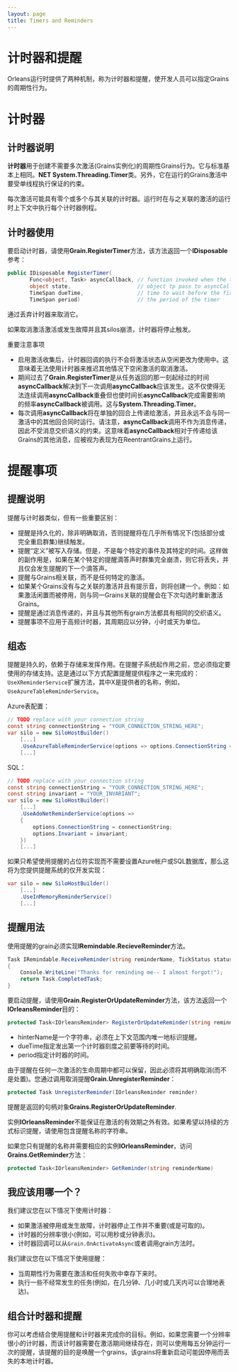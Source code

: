 ```yaml
---
layout: page
title: Timers and Reminders
---
```


# 计时器和提醒

Orleans运行时提供了两种机制，称为计时器和提醒，使开发人员可以指定Grains的周期性行为。

# 计时器

## 计时器说明

**计时器**用于创建不需要多次激活(Grains实例化)的周期性Grains行为。它与标准基本上相同。**NET System.Threading.Timer**类。另外，它在运行的Grains激活中要受单线程执行保证的约束。

每次激活可能具有零个或多个与其关联的计时器。运行时在与之关联的激活的运行时上下文中执行每个计时器例程。

## 计时器使用

要启动计时器，请使用**Grain.RegisterTimer**方法，该方法返回一个**IDisposable**参考：

```csharp
public IDisposable RegisterTimer(
       Func<object, Task> asyncCallback, // function invoked when the timer ticks
       object state,                     // object tp pass to asyncCallback
       TimeSpan dueTime,                 // time to wait before the first timer tick
       TimeSpan period)                  // the period of the timer
```

通过丢弃计时器来取消它。

如果取消激活激活或发生故障并且其silos崩溃，计时器将停止触发。

重要注意事项

-   启用激活收集后，计时器回调的执行不会将激活状态从空闲更改为使用中。这意味着无法使用计时器来推迟其他情况下空闲激活的取消激活。
-   期间过去了**Grain.RegisterTimer**是从任务返回的那一刻起经过的时间**asyncCallback**解决到下一次调用**asyncCallback**应该发生。这不仅使得无法连续调用**asyncCallback**重叠但也使时间长**asyncCallback**完成需要影响的频率**asyncCallback**被调用。这与**System.Threading.Timer**。
-   每次调用**asyncCallback**将在单独的回合上传递给激活，并且永远不会与同一激活中的其他回合同时运行。请注意，**asyncCallback**调用不作为消息传递，因此不受消息交织语义的约束。这意味着**asyncCallback**相对于传递给该Grains的其他消息，应被视为表现为在ReentrantGrains上运行。

# 提醒事项

## 提醒说明

提醒与计时器类似，但有一些重要区别：

-   提醒是持久化的，除非明确取消，否则提醒将在几乎所有情况下(包括部分或完全重启群集)继续触发。
-   提醒“定义”被写入存储。但是，不是每个特定的事件及其特定的时间。这样做的副作用是，如果在某个特定的提醒滴答声时群集完全崩溃，则它将丢失，并且仅会发生提醒的下一个滴答声。
-   提醒与Grains相关联，而不是任何特定的激活。
-   如果某个Grains没有与之关联的激活并且有提示音，则将创建一个。例如：如果激活闲置而被停用，则与同一Grains关联的提醒会在下次勾选时重新激活Grains。
-   提醒是通过消息传递的，并且与其他所有grain方法都具有相同的交织语义。
-   提醒事项不应用于高频计时器，其周期应以分钟，小时或天为单位。

## 组态

提醒是持久的，依赖于存储来发挥作用。在提醒子系统起作用之前，您必须指定要使用的存储支持。这是通过以下方式配置提醒提供程序之一来完成的：`UseXReminderService`扩展方法，其中X是提供者的名称，例如，`UseAzureTableReminderService`。

Azure表配置：

```csharp
// TODO replace with your connection string
const string connectionString = "YOUR_CONNECTION_STRING_HERE";
var silo = new SiloHostBuilder()
    [...]
    .UseAzureTableReminderService(options => options.ConnectionString = connectionString)
    [...]
```

SQL：

```csharp
// TODO replace with your connection string
const string connectionString = "YOUR_CONNECTION_STRING_HERE";
const string invariant = "YOUR_INVARIANT";
var silo = new SiloHostBuilder()
    [...]
    .UseAdoNetReminderService(options => 
    {
        options.ConnectionString = connectionString;
        options.Invariant = invariant;
    })
    [...]
```

如果只希望使用提醒的占位符实现而不需要设置Azure帐户或SQL数据库，那么这将为您提供提醒系统的仅开发实现：

```csharp
var silo = new SiloHostBuilder()
    [...]
    .UseInMemoryReminderService()
    [...]
```

## 提醒用法

使用提醒的grain必须实现**IRemindable.RecieveReminder**方法。

```csharp
Task IRemindable.ReceiveReminder(string reminderName, TickStatus status)
{
    Console.WriteLine("Thanks for reminding me-- I almost forgot!");
    return Task.CompletedTask;
}
```

要启动提醒，请使用**Grain.RegisterOrUpdateReminder**方法，该方法返回一个**IOrleansReminder**目的：

```csharp
protected Task<IOrleansReminder> RegisterOrUpdateReminder(string reminderName, TimeSpan dueTime, TimeSpan period)
```

-   hinterName是一个字符串，必须在上下文范围内唯一地标识提醒。
-   dueTime指定发出第一个计时器刻度之前要等待的时间。
-   period指定计时器的时间。

由于提醒在任何一次激活的生命周期中都可以保留，因此必须将其明确取消(而不是处置)。您通过调用取消提醒**Grain.UnregisterReminder**：

```csharp
protected Task UnregisterReminder(IOrleansReminder reminder)
```

提醒是返回的句柄对象**Grains.RegisterOrUpdateReminder**.

实例**IOrleansReminder**不能保证在激活的有效期之外有效。如果希望以持续的方式标识提醒，请使用包含提醒名称的字符串。

如果您只有提醒的名称并需要相应的实例**IOrleansReminder**，访问**Grains.GetReminder**方法：

```csharp
protected Task<IOrleansReminder> GetReminder(string reminderName)
```

## 我应该用哪一个？

我们建议您在以下情况下使用计时器：

-   如果激活被停用或发生故障，计时器停止工作并不重要(或是可取的)。
-   计时器的分辨率很小(例如，可以用秒或分钟表示)。
-   计时器回调可以从`Grain.OnActivateAsync`或者调用grain方法时。

我们建议您在以下情况下使用提醒：

-   当周期性行为需要在激活和任何失败中幸存下来时。
-   执行一些不经常发生的任务(例如，在几分钟、几小时或几天内可以合理地表达)。

## 组合计时器和提醒

你可以考虑结合使用提醒和计时器来完成你的目标。例如，如果您需要一个分辨率很小的计时器，而该计时器需要在激活期间继续存在，则可以使用每五分钟运行一次的提醒，该提醒的目的是唤醒一个grains，该grains将重新启动可能因停用而丢失的本地计时器。
